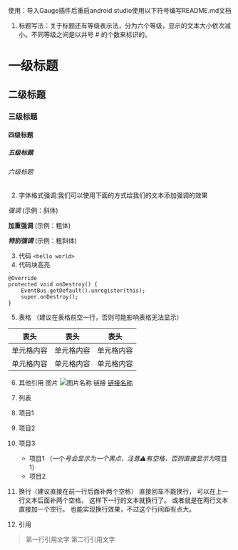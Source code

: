 使用：导入Gauge插件后重启android studio使用以下符号编写README.md文档

1.  标题写法：关于标题还有等级表示法，分为六个等级，显示的文本大小依次减小。不同等级之间是以井号  #  的个数来标识的。

# 一级标题
## 二级标题
### 三级标题
#### 四级标题
##### 五级标题
###### 六级标题

2.  字体格式强调:我们可以使用下面的方式给我们的文本添加强调的效果

*强调*  (示例：斜体)

**加重强调**  (示例：粗体)

***特别强调*** (示例：粗斜体)

3.  代码
`<hello world>`
4.  代码块高亮
```
@Override
protected void onDestroy() {
    EventBus.getDefault().unregister(this);
    super.onDestroy();
}
```
5. 表格 （建议在表格前空一行，否则可能影响表格无法显示）

 表头  | 表头  | 表头
 ---- | ----- | ------
 单元格内容  | 单元格内容 | 单元格内容
 单元格内容  | 单元格内容 | 单元格内容

6.  其他引用
图片
![图片名称](https://www.baidu.com/img/bd_logo1.png)
链接
[链接名称](https://www.baidu.com/)
7.  列表
1. 项目1
2. 项目2
3. 项目3
   * 项目1 （一个*号会显示为一个黑点，注意⚠️有空格，否则直接显示为*项目1）
   * 项目2

8.  换行（建议直接在前一行后面补两个空格）
直接回车不能换行，
可以在上一行文本后面补两个空格，
这样下一行的文本就换行了。
或者就是在两行文本直接加一个空行。
也能实现换行效果，不过这个行间距有点大。

9.  引用
> 第一行引用文字
> 第二行引用文字